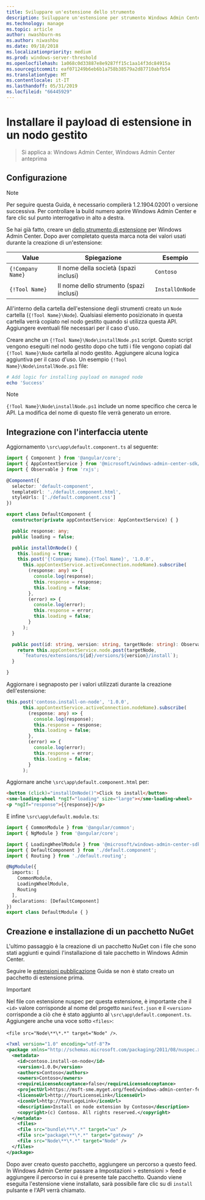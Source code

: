 ```yaml
---
title: Sviluppare un'estensione dello strumento
description: Sviluppare un'estensione per strumento Windows Admin Center SDK (progetto Honolulu)
ms.technology: manage
ms.topic: article
author: nwashburn-ms
ms.author: niwashbu
ms.date: 09/18/2018
ms.localizationpriority: medium
ms.prod: windows-server-threshold
ms.openlocfilehash: 1a068c0d33887e8e9287ff15c1aa14f3dc84915a
ms.sourcegitcommit: eaf071249b6eb6b1a758b38579a2d87710abfb54
ms.translationtype: MT
ms.contentlocale: it-IT
ms.lasthandoff: 05/31/2019
ms.locfileid: "66445929"
---
```

# <a name="install-extension-payload-on-a-managed-node"></a>Installare il payload di estensione in un nodo gestito

>Si applica a: Windows Admin Center, Windows Admin Center anteprima

## <a name="setup"></a>Configurazione
> [!NOTE]
> Per seguire questa Guida, è necessario compilerà 1.2.1904.02001 o versione successiva. Per controllare la build numero aprire Windows Admin Center e fare clic sul punto interrogativo in alto a destra.

Se hai già fatto, creare un [dello strumento di estensione](../develop-tool.md) per Windows Admin Center. Dopo aver completato questa marca nota dei valori usati durante la creazione di un'estensione:

| Value | Spiegazione | Esempio |
| ----- | ----------- | ------- |
| ```{!Company Name}``` | Il nome della società (spazi inclusi) | ```Contoso``` |
| ```{!Tool Name}``` | Il nome dello strumento (spazi inclusi) | ```InstallOnNode``` |

All'interno della cartella dell'estensione degli strumenti creato un ```Node``` cartella (```{!Tool Name}\Node```). Qualsiasi elemento posizionato in questa cartella verrà copiato nel nodo gestito quando si utilizza questa API. Aggiungere eventuali file necessari per il caso d'uso. 

Creare anche un ```{!Tool Name}\Node\installNode.ps1``` script. Questo script vengono eseguiti nel nodo gestito dopo che tutti i file vengono copiati dal ```{!Tool Name}\Node``` cartella al nodo gestito. Aggiungere alcuna logica aggiuntiva per il caso d'uso. Un esempio ```{!Tool Name}\Node\installNode.ps1``` file:

``` ps1
# Add logic for installing payload on managed node
echo 'Success'
```

> [!NOTE]
> ```{!Tool Name}\Node\installNode.ps1``` include un nome specifico che cerca le API. La modifica del nome di questo file verrà generato un errore.


## <a name="integration-with-ui"></a>Integrazione con l'interfaccia utente

Aggiornamento ```\src\app\default.component.ts``` al seguente:

``` ts
import { Component } from '@angular/core';
import { AppContextService } from '@microsoft/windows-admin-center-sdk/angular';
import { Observable } from 'rxjs';

@Component({
  selector: 'default-component',
  templateUrl: './default.component.html',
  styleUrls: ['./default.component.css']
})

export class DefaultComponent {
  constructor(private appContextService: AppContextService) { }

  public response: any;
  public loading = false;

  public installOnNode() {
    this.loading = true;
    this.post('{!Company Name}.{!Tool Name}', '1.0.0',
      this.appContextService.activeConnection.nodeName).subscribe(
        (response: any) => {
          console.log(response);
          this.response = response;
          this.loading = false;
        },
        (error) => {
          console.log(error);
          this.response = error;
          this.loading = false;
        }
      );
  }

  public post(id: string, version: string, targetNode: string): Observable<any> {
    return this.appContextService.node.post(targetNode,
      `features/extensions/${id}/versions/${version}/install`);
  }

}
```
Aggiornare i segnaposto per i valori utilizzati durante la creazione dell'estensione:
``` ts
this.post('contoso.install-on-node', '1.0.0',
      this.appContextService.activeConnection.nodeName).subscribe(
        (response: any) => {
          console.log(response);
          this.response = response;
          this.loading = false;
        },
        (error) => {
          console.log(error);
          this.response = error;
          this.loading = false;
        }
      );
```

Aggiornare anche ```\src\app\default.component.html``` per:
``` html
<button (click)="installOnNode()">Click to install</button>
<sme-loading-wheel *ngIf="loading" size="large"></sme-loading-wheel>
<p *ngIf="response">{{response}}</p>
```
E infine ```\src\app\default.module.ts```:
``` ts
import { CommonModule } from '@angular/common';
import { NgModule } from '@angular/core';

import { LoadingWheelModule } from '@microsoft/windows-admin-center-sdk/angular';
import { DefaultComponent } from './default.component';
import { Routing } from './default.routing';

@NgModule({
  imports: [
    CommonModule,
    LoadingWheelModule,
    Routing
  ],
  declarations: [DefaultComponent]
})
export class DefaultModule { }

```

## <a name="creating-and-installing-a-nuget-package"></a>Creazione e installazione di un pacchetto NuGet

L'ultimo passaggio è la creazione di un pacchetto NuGet con i file che sono stati aggiunti e quindi l'installazione di tale pacchetto in Windows Admin Center.

Seguire le [estensioni pubblicazione](../publish-extensions.md) Guida se non è stato creato un pacchetto di estensione prima. 
> [!IMPORTANT]
> Nel file con estensione nuspec per questa estensione, è importante che il ```<id>``` valore corrisponde al nome del progetto ```manifest.json``` e il ```<version>``` corrisponde a ciò che è stato aggiunto al ```\src\app\default.component.ts```. Aggiungere anche una voce sotto ```<files>```: 
> 
> ```<file src="Node\**\*.*" target="Node" />```.

``` xml
<?xml version="1.0" encoding="utf-8"?>
<package xmlns="http://schemas.microsoft.com/packaging/2011/08/nuspec.xsd">
  <metadata>
    <id>contoso.install-on-node</id>
    <version>1.0.0</version>
    <authors>Contoso</authors>
    <owners>Contoso</owners>
    <requireLicenseAcceptance>false</requireLicenseAcceptance>
    <projectUrl>https://msft-sme.myget.org/feed/windows-admin-center-feed/package/nuget/contoso.sme.install-on-node-extension</projectUrl>
    <licenseUrl>http://YourLicenseLink</licenseUrl>
    <iconUrl>http://YourLogoLink</iconUrl>
    <description>Install on node extension by Contoso</description>
    <copyright>(c) Contoso. All rights reserved.</copyright> 
  </metadata>
    <files>
    <file src="bundle\**\*.*" target="ux" />
    <file src="package\**\*.*" target="gateway" />
    <file src="Node\**\*.*" target="Node" />
  </files>
</package>
```

Dopo aver creato questo pacchetto, aggiungere un percorso a questo feed. In Windows Admin Center passare a Impostazioni > estensioni > feed e aggiungere il percorso in cui è presente tale pacchetto. Quando viene eseguita l'estensione viene installato, sarà possibile fare clic su di ```install``` pulsante e l'API verrà chiamato.  